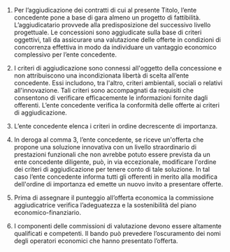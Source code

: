 1. Per l’aggiudicazione dei contratti di cui al presente Titolo, l’ente concedente pone a base di gara almeno un progetto di fattibilità. L’aggiudicatario provvede alla predisposizione del successivo livello progettuale. Le concessioni sono aggiudicate sulla base di criteri oggettivi, tali da assicurare una valutazione delle offerte in condizioni di concorrenza effettiva in modo da individuare un vantaggio economico complessivo per l’ente concedente.

2. I criteri di aggiudicazione sono connessi all'oggetto della concessione e non attribuiscono una incondizionata libertà di scelta all’ente concedente. Essi includono, tra l'altro, criteri ambientali, sociali o relativi all'innovazione. Tali criteri sono accompagnati da requisiti che consentono di verificare efficacemente le informazioni fornite dagli offerenti. L’ente concedente verifica la conformità delle offerte ai criteri di aggiudicazione.

3. L’ente concedente elenca i criteri in ordine decrescente di importanza.

4. In deroga al comma 3, l’ente concedente, se riceve un'offerta che propone una soluzione innovativa con un livello straordinario di prestazioni funzionali che non avrebbe potuto essere prevista da un ente concedente diligente, può, in via eccezionale, modificare l'ordine dei criteri di aggiudicazione per tenere conto di tale soluzione. In tal caso l’ente concedente informa tutti gli offerenti in merito alla modifica dell'ordine di importanza ed emette un nuovo invito a presentare offerte.

5. Prima di assegnare il punteggio all’offerta economica la commissione aggiudicatrice verifica l’adeguatezza e la sostenibilità del piano economico-finanziario.

6. I componenti delle commissioni di valutazione devono essere altamente qualificati e competenti. Il bando può prevedere l’oscuramento dei nomi degli operatori economici che hanno presentato l’offerta.
